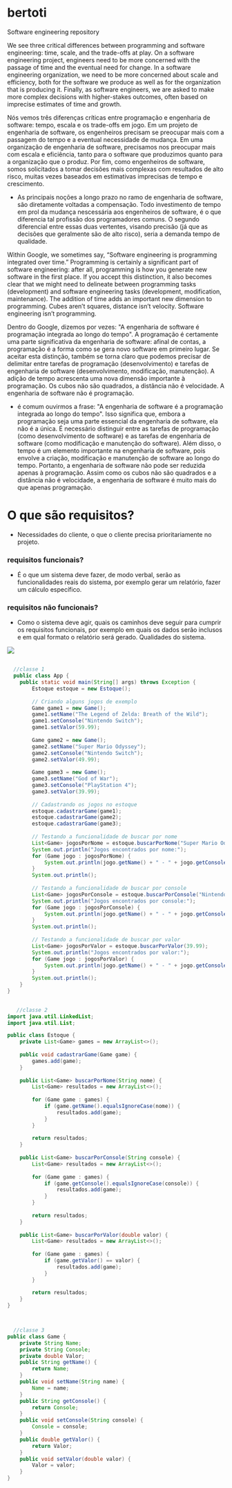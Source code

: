 # bertoti

Software engineering repository

We see three critical differences between programming and software engineering: time, scale, and the trade-offs at play. On a software engineering project, engineers need to be more concerned with the passage of time and the eventual need for change. In a software engineering organization, we need to be more concerned about scale and efficiency, both for the software we produce as well as for the organization that is producing it. Finally, as software engineers, we are asked to make more complex decisions with higher-stakes outcomes, often based on imprecise estimates of time and growth.

Nós vemos três diferenças críticas entre programação e engenharia de software: tempo, escala e os trade-offs em jogo. Em um projeto de engenharia de software, os engenheiros precisam se preocupar mais com a passagem do tempo e a eventual necessidade de mudança. Em uma organização de engenharia de software, precisamos nos preocupar mais com escala e eficiência, tanto para o software que produzimos quanto para a organização que o produz. Por fim, como engenheiros de software, somos solicitados a tomar decisões mais complexas com resultados de alto risco, muitas vezes baseados em estimativas imprecisas de tempo e crescimento. 




-  As principais noções a longo prazo no ramo de engenharia de software, são diretamente voltadas a compensação. Todo investimento de tempo em prol da mudança nescessária aos engenheiros de software, é o que diferencia tal profissão dos programadores comuns. O segundo diferencial entre essas duas vertentes, visando precisão (já que as decisões que geralmente são de alto risco), seria a demanda  tempo de qualidade. 



Within Google, we sometimes say, “Software engineering is programming integrated over time.” Programming is certainly a significant part of software engineering: after all, programming is how you generate new software in the first place. If you accept this distinction, it also becomes clear that we might need to delineate between programming tasks (development) and software engineering tasks (development, modification, maintenance). The addition of time adds an important new dimension to programming. Cubes aren’t squares, distance isn’t velocity. Software engineering isn’t programming.

Dentro do Google, dizemos por vezes: "A engenharia de software é programação integrada ao longo do tempo". A programação é certamente uma parte significativa da engenharia de software: afinal de contas, a programação é a forma como se gera novo software em primeiro lugar. Se aceitar esta distinção, também se torna claro que podemos precisar de delimitar entre tarefas de programação (desenvolvimento) e tarefas de engenharia de software (desenvolvimento, modificação, manutenção). A adição de tempo acrescenta uma nova dimensão importante à programação. Os cubos não são quadrados, a distância não é velocidade. A engenharia de software não é programação.



-  é comum ouvirmos a frase: "A engenharia de software é a programação integrada ao longo do tempo". Isso significa que, embora a programação seja uma parte essencial da engenharia de software, ela não é a única. É necessário distinguir entre as tarefas de programação (como desenvolvimento de software) e as tarefas de engenharia de software (como modificação e manutenção do software). Além disso, o tempo é um elemento importante na engenharia de software, pois envolve a criação, modificação e manutenção de software ao longo do tempo. Portanto, a engenharia de software não pode ser reduzida apenas à programação. Assim como os cubos não são quadrados e a distância não é velocidade, a engenharia de software é muito mais do que apenas programação.


# O que são requisitos?
- Necessidades do cliente, o que o cliente precisa prioritariamente no projeto.
<h3>requisitos funcionais?</h3>

- É o que um sistema deve fazer, de modo verbal, serão as funcionalidades reais do sistema, por exemplo gerar um relatório, fazer um cálculo específico.
<h3>requisitos não funcionais?</h3>

- Como o sistema deve agir, quais os caminhos deve seguir para cumprir os requisitos funcionais, por exemplo em quais os dados serão inclusos e em qual formato o relatório será gerado. Qualidades do sistema.
<img src="https://user-images.githubusercontent.com/108089562/227500602-c1fdd604-51c4-497f-8c25-7e775757c7d2.png">

```java
  
  //classe 1
  public class App {
    public static void main(String[] args) throws Exception {
        Estoque estoque = new Estoque();
        
        // Criando alguns jogos de exemplo
        Game game1 = new Game();
        game1.setName("The Legend of Zelda: Breath of the Wild");
        game1.setConsole("Nintendo Switch");
        game1.setValor(59.99);
        
        Game game2 = new Game();
        game2.setName("Super Mario Odyssey");
        game2.setConsole("Nintendo Switch");
        game2.setValor(49.99);
        
        Game game3 = new Game();
        game3.setName("God of War");
        game3.setConsole("PlayStation 4");
        game3.setValor(39.99);
        
        // Cadastrando os jogos no estoque
        estoque.cadastrarGame(game1);
        estoque.cadastrarGame(game2);
        estoque.cadastrarGame(game3);
        
        // Testando a funcionalidade de buscar por nome
        List<Game> jogosPorNome = estoque.buscarPorNome("Super Mario Odyssey");
        System.out.println("Jogos encontrados por nome:");
        for (Game jogo : jogosPorNome) {
            System.out.println(jogo.getName() + " - " + jogo.getConsole() + " - R$" + jogo.getValor());
        }
        System.out.println();
        
        // Testando a funcionalidade de buscar por console
        List<Game> jogosPorConsole = estoque.buscarPorConsole("Nintendo Switch");
        System.out.println("Jogos encontrados por console:");
        for (Game jogo : jogosPorConsole) {
            System.out.println(jogo.getName() + " - " + jogo.getConsole() + " - R$" + jogo.getValor());
        }
        System.out.println();
        
        // Testando a funcionalidade de buscar por valor
        List<Game> jogosPorValor = estoque.buscarPorValor(39.99);
        System.out.println("Jogos encontrados por valor:");
        for (Game jogo : jogosPorValor) {
            System.out.println(jogo.getName() + " - " + jogo.getConsole() + " - R$" + jogo.getValor());
        }
        System.out.println();
    }
}

   
   //classe 2
import java.util.LinkedList;
import java.util.List;

public class Estoque {
    private List<Game> games = new ArrayList<>();
    
    public void cadastrarGame(Game game) {
        games.add(game);
    }
    
    public List<Game> buscarPorNome(String nome) {
        List<Game> resultados = new ArrayList<>();
        
        for (Game game : games) {
            if (game.getName().equalsIgnoreCase(nome)) {
                resultados.add(game);
            }
        }
        
        return resultados;
    }
    
    public List<Game> buscarPorConsole(String console) {
        List<Game> resultados = new ArrayList<>();
        
        for (Game game : games) {
            if (game.getConsole().equalsIgnoreCase(console)) {
                resultados.add(game);
            }
        }
        
        return resultados;
    }
    
    public List<Game> buscarPorValor(double valor) {
        List<Game> resultados = new ArrayList<>();
        
        for (Game game : games) {
            if (game.getValor() == valor) {
                resultados.add(game);
            }
        }
        
        return resultados;
    }
}



  //classe 3
public class Game {
    private String Name;
    private String Console;
    private double Valor;
    public String getName() {
        return Name;
    }
    public void setName(String name) {
        Name = name;
    }
    public String getConsole() {
        return Console;
    }
    public void setConsole(String console) {
        Console = console;
    }
    public double getValor() {
        return Valor;
    }
    public void setValor(double valor) {
        Valor = valor;
    }
}


  

```

